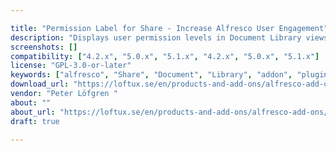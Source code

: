 ```yaml
---

title: "Permission Label for Share - Increase Alfresco User Engagement"
description: "Displays user permission levels in Document Library views as a label. Introduction Giving users more contextual information on their permission levels gives them increased trust and makes them comfortable using an Alfresco instance. This is a must have add-on for your Alfresco installation. More information is available on the introductory blog post. https://loftux.se/en/blog/increase-alfresco-user-engagement-with-permission-label-add-on The add-on is now available on GitHub under the AGPL License, but if you are looking for a commercial license and/or support, please feel free to contact us."
screenshots: []
compatibility: ["4.2.x", "5.0.x", "5.1.x", "4.2.x", "5.0.x", "5.1.x"]
license: "GPL-3.0-or-later"
keywords: ["alfresco", "Share", "Document", "Library", "addon", "plugin", "community", "Alfresco", "loftux"]
download_url: "https://loftux.se/en/products-and-add-ons/alfresco-add-ons/permission-label-add-on-for-alfresco"
vendor: "Peter Löfgren ‌"
about: ""
about_url: "https://loftux.se/en/products-and-add-ons/alfresco-add-ons/permission-label-add-on-for-alfresco"
draft: true

---
```

